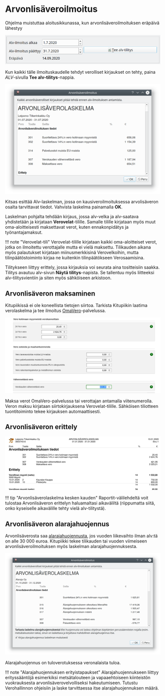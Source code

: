 # Arvonlisäveroilmoitus

Ohjelma muistuttaa aloitusikkunassa, kun arvonlisäveroilmoituksen eräpäivä lähestyy

![](ilmonappi.png)

Kun kaikki tälle ilmoituskaudelle tehdyt verolliset kirjaukset on tehty, paina *ALV*-sivulla **Tee alv-tilitys**-nappia.

![](alvlaskelma.png)

Kitsas esittää Alv-laskelman, jossa on kausiveroilmoituksessa arvolisäveron osalta tarvittavat tiedot. Vahvista laskelma painamalla **OK**.

Laskelman pohjalta tehdään kirjaus, jossa alv-velka ja alv-saatava yhdistetään ja kirjataan **Verovelat**-tilille. Samalle tilille kirjataan myös muut oma-aloitteisesti maksettavat verot, kuten ennakonpidätys ja työnantajamaksut.

!!! note "Verovelat-tili"
    Verovelat-tilille kirjataan kaikki oma-aloitteiset verot, jotka on ilmoitettu verottajalle mutta ei vielä maksettu. Tilikauden aikana myös palautukset kirjataan miinusmerkkisinä Verovelkoihin, mutta tilinpäätöstoiminto kirjaa ne kuitenkin tilinpäätökseen Verosaamisina.


Tilitykseen liittyy erittely, jossa kirjauksia voi seurata aina tositteisiin saakka. Tilitys avautuu alv-sivun **Näytä tilitys**-napista. Se tallentuu myös liitteeksi alv-tilitysvientiin ja siten myös sähköiseen arkistoon.

## Arvonlisäveron maksaminen

Kitupiikissä ei ole koneellista tietojen siirtoa. Tarkista Kitupiikin laatima verolaskelma ja tee ilmoitus [OmaVero](https://omavero.fi/)-palvelussa.

![](omavero.png)

Maksa verot OmaVero-palvelussa tai verottajan antamalla viitenumerolla. Veron maksu kirjataan siirtokirjauksena Verovelat-tilille. Sähköisen tiliotteen tuontitoiminto tekee kirjauksen automaattisesti.

## Arvonlisäveron erittely

![](erittely.png)

!!! tip "Arvonlisäverolaskelma kesken kauden"
    Raportit-välilehdeltä voit tulostaa Arvonlisäveron erittelyn haluamaltasi aikaväliltä (riippumatta siitä, onko kyseiselle aikavälille tehty vielä alv-tilitystä).

## Arvonlisäveron alarajahuojennus

Arvonlisäverosta saa [alarajahuojennusta](https://www.vero.fi/yritykset-ja-yhteisot/tietoa-yritysverotuksesta/arvonlisaverotus/arvonlisaveron_alarajahuojennu/), jos vuoden liikevaihto ilman alv:tä on alle 30 000 euroa. Kitupiikki tekee tilikauden tai vuoden viimeiseen arvonlisäveroilmoituksen myös laskelman alarajahuojennuksesta.

![](huojennus.png)

Alarajahuojennus on tuloverotuksessa veronalaista tuloa.

!!! note "Alarajahuojennuksen erityistapaukset"
    Alarajahuojennukseen liittyy erityssääntöjä esimerkiksi metsätalouteen ja vapaaehtoiseen kiinteistön vuokrauksesta arvonlisäverovelvolliseksi hakeutumiseen. Tutustu Verohallinnon ohjeisiin ja laske tarvittaessa itse alarajahuojennuksen määrä.
